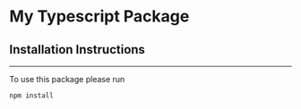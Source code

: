 # My Typescript Package

## Installation Instructions
---

To use this package please run 
```
npm install
```
